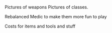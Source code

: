 Pictures of weapons
Pictures of classes. 

Rebalanced Medic to make them more fun to play

Costs for items and tools and stuff


